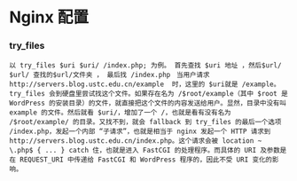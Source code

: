 # Nginx 配置

### try_files
`以 try_files $uri $uri/ /index.php; 为例。 首先查找 $uri 地址 ，然后$url/ $url/ 查找的$url/文件夹 ， 最后找 /index.php`
``` 当用户请求http://servers.blog.ustc.edu.cn/example  时，这里的 $uri就是 /example。try_files 会到硬盘里尝试找这个文件。如果存在名为 /$root/example（其中 $root 是 WordPress 的安装目录）的文件，就直接把这个文件的内容发送给用户。显然，目录中没有叫 example 的文件。然后就看 $uri/，增加了一个 /，也就是看有没有名为 /$root/example/ 的目录。又找不到，就会 fallback 到 try_files 的最后一个选项 /index.php，发起一个内部 “子请求”，也就是相当于 nginx 发起一个 HTTP 请求到 http://servers.blog.ustc.edu.cn/index.php。这个请求会被 location ~ \.php$ { ... } catch 住，也就是进入 FastCGI 的处理程序。而具体的 URI 及参数是在 REQUEST_URI 中传递给 FastCGI 和 WordPress 程序的，因此不受 URI 变化的影响。```

